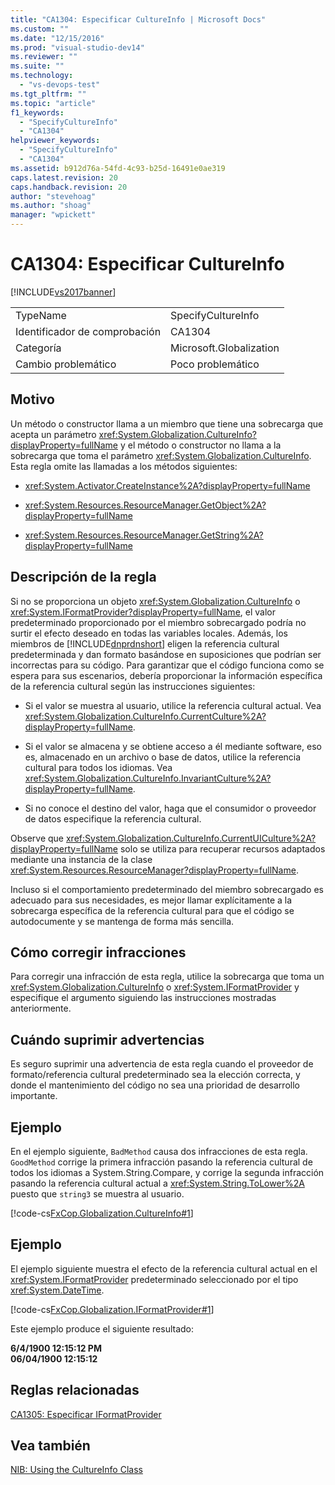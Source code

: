 ```yaml
---
title: "CA1304: Especificar CultureInfo | Microsoft Docs"
ms.custom: ""
ms.date: "12/15/2016"
ms.prod: "visual-studio-dev14"
ms.reviewer: ""
ms.suite: ""
ms.technology: 
  - "vs-devops-test"
ms.tgt_pltfrm: ""
ms.topic: "article"
f1_keywords: 
  - "SpecifyCultureInfo"
  - "CA1304"
helpviewer_keywords: 
  - "SpecifyCultureInfo"
  - "CA1304"
ms.assetid: b912d76a-54fd-4c93-b25d-16491e0ae319
caps.latest.revision: 20
caps.handback.revision: 20
author: "stevehoag"
ms.author: "shoag"
manager: "wpickett"
---
```

# CA1304: Especificar CultureInfo
[!INCLUDE[vs2017banner](../code-quality/includes/vs2017banner.md)]

|||  
|-|-|  
|TypeName|SpecifyCultureInfo|  
|Identificador de comprobación|CA1304|  
|Categoría|Microsoft.Globalization|  
|Cambio problemático|Poco problemático|  
  
## Motivo  
 Un método o constructor llama a un miembro que tiene una sobrecarga que acepta un parámetro <xref:System.Globalization.CultureInfo?displayProperty=fullName> y el método o constructor no llama a la sobrecarga que toma el parámetro <xref:System.Globalization.CultureInfo>.  Esta regla omite las llamadas a los métodos siguientes:  
  
-   <xref:System.Activator.CreateInstance%2A?displayProperty=fullName>  
  
-   <xref:System.Resources.ResourceManager.GetObject%2A?displayProperty=fullName>  
  
-   <xref:System.Resources.ResourceManager.GetString%2A?displayProperty=fullName>  
  
## Descripción de la regla  
 Si no se proporciona un objeto <xref:System.Globalization.CultureInfo> o <xref:System.IFormatProvider?displayProperty=fullName>, el valor predeterminado proporcionado por el miembro sobrecargado podría no surtir el efecto deseado en todas las variables locales.  Además, los miembros de [!INCLUDE[dnprdnshort](../code-quality/includes/dnprdnshort_md.md)] eligen la referencia cultural predeterminada y dan formato basándose en suposiciones que podrían ser incorrectas para su código.  Para garantizar que el código funciona como se espera para sus escenarios, debería proporcionar la información específica de la referencia cultural según las instrucciones siguientes:  
  
-   Si el valor se muestra al usuario, utilice la referencia cultural actual.  Vea <xref:System.Globalization.CultureInfo.CurrentCulture%2A?displayProperty=fullName>.  
  
-   Si el valor se almacena y se obtiene acceso a él mediante software, eso es, almacenado en un archivo o base de datos, utilice la referencia cultural para todos los idiomas.  Vea <xref:System.Globalization.CultureInfo.InvariantCulture%2A?displayProperty=fullName>.  
  
-   Si no conoce el destino del valor, haga que el consumidor o proveedor de datos especifique la referencia cultural.  
  
 Observe que <xref:System.Globalization.CultureInfo.CurrentUICulture%2A?displayProperty=fullName> solo se utiliza para recuperar recursos adaptados mediante una instancia de la clase <xref:System.Resources.ResourceManager?displayProperty=fullName>.  
  
 Incluso si el comportamiento predeterminado del miembro sobrecargado es adecuado para sus necesidades, es mejor llamar explícitamente a la sobrecarga específica de la referencia cultural para que el código se autodocumente y se mantenga de forma más sencilla.  
  
## Cómo corregir infracciones  
 Para corregir una infracción de esta regla, utilice la sobrecarga que toma un <xref:System.Globalization.CultureInfo> o <xref:System.IFormatProvider> y especifique el argumento siguiendo las instrucciones mostradas anteriormente.  
  
## Cuándo suprimir advertencias  
 Es seguro suprimir una advertencia de esta regla cuando el proveedor de formato\/referencia cultural predeterminado sea la elección correcta, y donde el mantenimiento del código no sea una prioridad de desarrollo importante.  
  
## Ejemplo  
 En el ejemplo siguiente, `BadMethod` causa dos infracciones de esta regla.  `GoodMethod` corrige la primera infracción pasando la referencia cultural de todos los idiomas a System.String.Compare, y corrige la segunda infracción pasando la referencia cultural actual a <xref:System.String.ToLower%2A> puesto que `string3` se muestra al usuario.  
  
 [!code-cs[FxCop.Globalization.CultureInfo#1](../code-quality/codesnippet/CSharp/ca1304-specify-cultureinfo_1.cs)]  
  
## Ejemplo  
 El ejemplo siguiente muestra el efecto de la referencia cultural actual en el <xref:System.IFormatProvider> predeterminado seleccionado por el tipo <xref:System.DateTime>.  
  
 [!code-cs[FxCop.Globalization.IFormatProvider#1](../code-quality/codesnippet/CSharp/ca1304-specify-cultureinfo_2.cs)]  
  
 Este ejemplo produce el siguiente resultado:  
  
  **6\/4\/1900 12:15:12 PM**  
**06\/04\/1900 12:15:12**   
## Reglas relacionadas  
 [CA1305: Especificar IFormatProvider](../code-quality/ca1305-specify-iformatprovider.md)  
  
## Vea también  
 [NIB: Using the CultureInfo Class](http://msdn.microsoft.com/es-es/d4329e34-64c3-4d1e-8c73-5b0ee626ba7a)